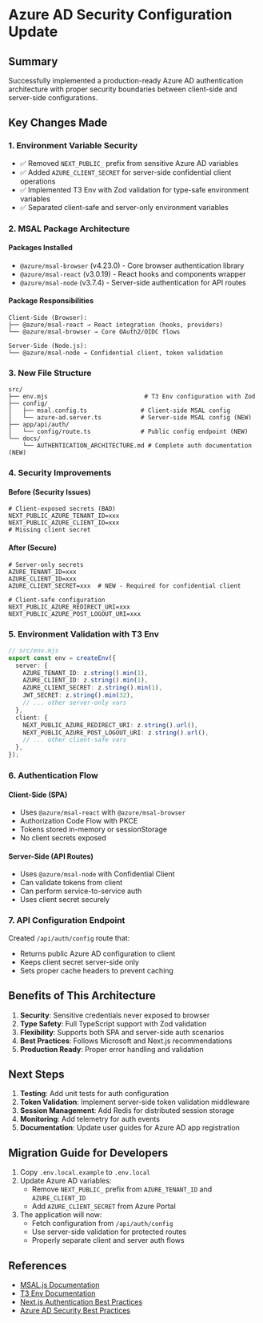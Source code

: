 # Azure AD Security Configuration Update

## Summary

Successfully implemented a production-ready Azure AD authentication architecture with proper security boundaries between client-side and server-side configurations.

## Key Changes Made

### 1. Environment Variable Security

- ✅ Removed `NEXT_PUBLIC_` prefix from sensitive Azure AD variables
- ✅ Added `AZURE_CLIENT_SECRET` for server-side confidential client operations
- ✅ Implemented T3 Env with Zod validation for type-safe environment variables
- ✅ Separated client-safe and server-only environment variables

### 2. MSAL Package Architecture

#### Packages Installed

- `@azure/msal-browser` (v4.23.0) - Core browser authentication library
- `@azure/msal-react` (v3.0.19) - React hooks and components wrapper
- `@azure/msal-node` (v3.7.4) - Server-side authentication for API routes

#### Package Responsibilities

```
Client-Side (Browser):
├── @azure/msal-react → React integration (hooks, providers)
└── @azure/msal-browser → Core OAuth2/OIDC flows

Server-Side (Node.js):
└── @azure/msal-node → Confidential client, token validation
```

### 3. New File Structure

```
src/
├── env.mjs                           # T3 Env configuration with Zod
├── config/
│   ├── msal.config.ts               # Client-side MSAL config
│   └── azure-ad.server.ts           # Server-side MSAL config (NEW)
├── app/api/auth/
│   └── config/route.ts              # Public config endpoint (NEW)
└── docs/
    └── AUTHENTICATION_ARCHITECTURE.md # Complete auth documentation (NEW)
```

### 4. Security Improvements

#### Before (Security Issues)

```env
# Client-exposed secrets (BAD)
NEXT_PUBLIC_AZURE_TENANT_ID=xxx
NEXT_PUBLIC_AZURE_CLIENT_ID=xxx
# Missing client secret
```

#### After (Secure)

```env
# Server-only secrets
AZURE_TENANT_ID=xxx
AZURE_CLIENT_ID=xxx
AZURE_CLIENT_SECRET=xxx  # NEW - Required for confidential client

# Client-safe configuration
NEXT_PUBLIC_AZURE_REDIRECT_URI=xxx
NEXT_PUBLIC_AZURE_POST_LOGOUT_URI=xxx
```

### 5. Environment Validation with T3 Env

```typescript
// src/env.mjs
export const env = createEnv({
  server: {
    AZURE_TENANT_ID: z.string().min(1),
    AZURE_CLIENT_ID: z.string().min(1),
    AZURE_CLIENT_SECRET: z.string().min(1),
    JWT_SECRET: z.string().min(32),
    // ... other server-only vars
  },
  client: {
    NEXT_PUBLIC_AZURE_REDIRECT_URI: z.string().url(),
    NEXT_PUBLIC_AZURE_POST_LOGOUT_URI: z.string().url(),
    // ... other client-safe vars
  },
});
```

### 6. Authentication Flow

#### Client-Side (SPA)

- Uses `@azure/msal-react` with `@azure/msal-browser`
- Authorization Code Flow with PKCE
- Tokens stored in-memory or sessionStorage
- No client secrets exposed

#### Server-Side (API Routes)

- Uses `@azure/msal-node` with Confidential Client
- Can validate tokens from client
- Can perform service-to-service auth
- Uses client secret securely

### 7. API Configuration Endpoint

Created `/api/auth/config` route that:

- Returns public Azure AD configuration to client
- Keeps client secret server-side only
- Sets proper cache headers to prevent caching

## Benefits of This Architecture

1. **Security**: Sensitive credentials never exposed to browser
2. **Type Safety**: Full TypeScript support with Zod validation
3. **Flexibility**: Supports both SPA and server-side auth scenarios
4. **Best Practices**: Follows Microsoft and Next.js recommendations
5. **Production Ready**: Proper error handling and validation

## Next Steps

1. **Testing**: Add unit tests for auth configuration
2. **Token Validation**: Implement server-side token validation middleware
3. **Session Management**: Add Redis for distributed session storage
4. **Monitoring**: Add telemetry for auth events
5. **Documentation**: Update user guides for Azure AD app registration

## Migration Guide for Developers

1. Copy `.env.local.example` to `.env.local`
2. Update Azure AD variables:
   - Remove `NEXT_PUBLIC_` prefix from `AZURE_TENANT_ID` and `AZURE_CLIENT_ID`
   - Add `AZURE_CLIENT_SECRET` from Azure Portal
3. The application will now:
   - Fetch configuration from `/api/auth/config`
   - Use server-side validation for protected routes
   - Properly separate client and server auth flows

## References

- [MSAL.js Documentation](https://github.com/AzureAD/microsoft-authentication-library-for-js)
- [T3 Env Documentation](https://env.t3.gg/)
- [Next.js Authentication Best Practices](https://nextjs.org/docs/authentication)
- [Azure AD Security Best Practices](https://learn.microsoft.com/en-us/azure/active-directory/develop/security-best-practices)
